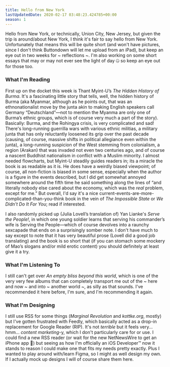 ```yaml
---
title: Hello from New York
lastUpdatedDate: 2020-02-17 03:48:23.424785+00:00 
season: 1
---
```


Hello from New York, or technically, Union City, New Jersey, but given the trip is around/about New York, I think it's fair to say hello from New York. Unfortunately that means this will be quite short (and won't have pictures, since I don't think Buttondown will let me upload from an iPad), but keep an eye out in two weeks for ~ reflections ~. I'm also working on some short essays that may or may not ever see the light of day 🤐 so keep an eye out for those too.

### What I'm Reading

First up on the docket this week is Thant Myint-U’s *The Hidden History of Burma*. It's a fascinating little story that tells, well, the hidden history of Burma (aka Myanmar, although as he points out, that was an ethnonationalist move by the junta akin to making English speakers call Germany “Deutschland”—not to mention the Myanma are only one of Burma’s ethnic groups, which is of course very much a part of the story). Basically: Burma, and the Rohingya crisis, is very complicated and sad! There's long-running guerrilla wars with various ethnic militias, a military junta that has only reluctantly loosened its grip over the past decade (causing, of course, massive shifts in political allegiance even within the junta), a long-running suspicion of the West stemming from colonialism, a region (Arakan) that was invaded not even two centuries ago, and of course a nascent Buddhist nationalism in conflict with a Muslim minority. I almost needed flowcharts, but Myint-U steadily guides readers in; its a miracle the book is as readable as it is. He does have a weirdly biased viewpoint; of course, all non-fiction is biased in some sense, especially when the author is a figure in the events described, but I did get somewhat annoyed somewhere around the fifth time he said something along the lines of “and literally nobody else cared about the economy, which was the *real* problem, except for me.” But overall, I'd say it's a nice current-events-are-more-complicated-than-you-think book in the vein of *The Impossible State* or *We Didn't Do It For You*; read if interested.

I also randomly picked up (Julia Lovell’s translation of) Yan Lianke's *Serve the People!*, in which one young soldier learns that serving his commander’s wife is Serving the People—which of course devolves into a raunchy sexcapade that ends on a surprisingly somber note. I don't have much to say except to note that it has very beautiful prose (Lovell did a good job translating) and the book is so short that (if you can stomach some mockery of Mao’s slogans and/or mild erotic content) you should definitely at least give it a try.

### What I'm Listening To

I still can't get over *An empty bliss beyond this world*, which is one of the very very few albums that can completely transport me out of the ~ here and now ~ and into ~ another world ~, as silly as that sounds. I've recommended it here before, I'm sure, and I'm recommending it again.

### What I'm Designing

I still use RSS for some things (*Marginal Revolution* and *kottke.org*, mostly) but I've gotten frustrated with Feedly, which basically acted as a drop-in replacement for Google Reader (RIP). It's not *terrible* but it feels very... hmm... *content marketing*-y, which I don't particularly care for or use. I could find a new RSS reader (or wait for the new NetNewsWire to get an iPhone app 🙂) but seeing as how I'm officially an iOS Developer™️ now it stands to reason I could make one that fits my needs pretty exactly. Plus I wanted to play around with/learn Figma, so I might as well design my own. If I actually mock up designs I will of course share them here.